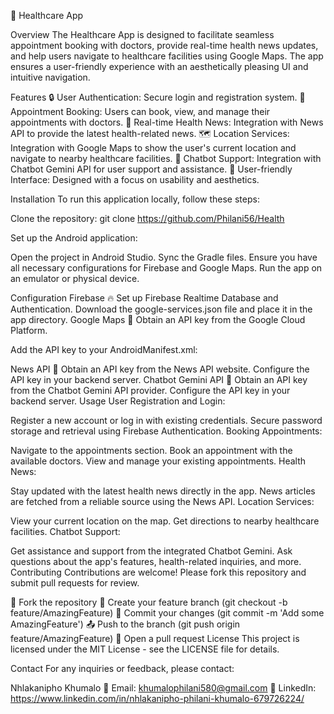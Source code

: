 🏥 Healthcare App

Overview
The Healthcare App is designed to facilitate seamless appointment booking with doctors, provide real-time health news updates, and help users navigate to healthcare facilities using Google Maps. The app ensures a user-friendly experience with an aesthetically pleasing UI and intuitive navigation.

Features
🔒 User Authentication: Secure login and registration system.
📅 Appointment Booking: Users can book, view, and manage their appointments with doctors.
📰 Real-time Health News: Integration with News API to provide the latest health-related news.
🗺️ Location Services: Integration with Google Maps to show the user's current location and navigate to nearby healthcare facilities.
💬 Chatbot Support: Integration with Chatbot Gemini API for user support and assistance.
🌟 User-friendly Interface: Designed with a focus on usability and aesthetics.

Installation
To run this application locally, follow these steps:

Clone the repository:
git clone https://github.com/Philani56/Health

Set up the Android application:

Open the project in Android Studio.
Sync the Gradle files.
Ensure you have all necessary configurations for Firebase and Google Maps.
Run the app on an emulator or physical device.

Configuration
Firebase
🔥 Set up Firebase Realtime Database and Authentication.
Download the google-services.json file and place it in the app directory.
Google Maps
📍 Obtain an API key from the Google Cloud Platform.

Add the API key to your AndroidManifest.xml:

<meta-data
    android:name="com.google.android.geo.API_KEY"
    android:value="YOUR_API_KEY"/>

News API
📰 Obtain an API key from the News API website.
Configure the API key in your backend server.
Chatbot Gemini API
💬 Obtain an API key from the Chatbot Gemini API provider.
Configure the API key in your backend server.
Usage
User Registration and Login:

Register a new account or log in with existing credentials.
Secure password storage and retrieval using Firebase Authentication.
Booking Appointments:

Navigate to the appointments section.
Book an appointment with the available doctors.
View and manage your existing appointments.
Health News:

Stay updated with the latest health news directly in the app.
News articles are fetched from a reliable source using the News API.
Location Services:

View your current location on the map.
Get directions to nearby healthcare facilities.
Chatbot Support:

Get assistance and support from the integrated Chatbot Gemini.
Ask questions about the app's features, health-related inquiries, and more.
Contributing
Contributions are welcome! Please fork this repository and submit pull requests for review.

🍴 Fork the repository
🌿 Create your feature branch (git checkout -b feature/AmazingFeature)
💾 Commit your changes (git commit -m 'Add some AmazingFeature')
📤 Push to the branch (git push origin feature/AmazingFeature)
🔄 Open a pull request
License
This project is licensed under the MIT License - see the LICENSE file for details.

Contact
For any inquiries or feedback, please contact:

Nhlakanipho Khumalo
📧 Email: khumalophilani580@gmail.com
💼 LinkedIn: https://www.linkedin.com/in/nhlakanipho-philani-khumalo-679726224/ 
